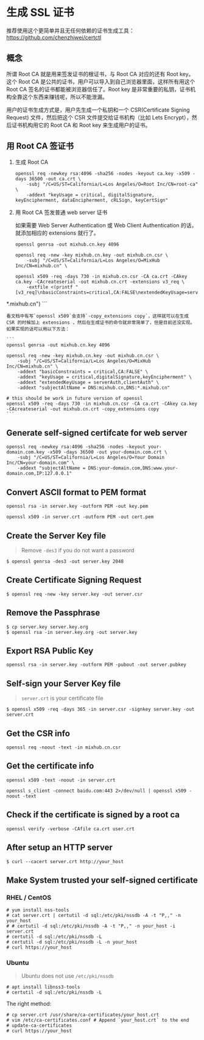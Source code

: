 # 生成 SSL 证书

推荐使用这个更简单并且无任何依赖的证书生成工具： https://github.com/chenzhiwei/certctl

## 概念

所谓 Root CA 就是用来签发证书的根证书，与 Root CA 对应的还有 Root key。这个 Root CA 是公共的证书，用户可以导入到自己浏览器里面，这样所有用这个 Root CA 签名的证书都能被浏览器信任了。Root key 是非常重要的私钥，证书机构全靠这个东西来赚钱呢，所以不能泄漏。

用户的证书生成方式是，用户先生成一个私钥和一个 CSR(Certificate Signing Request) 文件，然后把这个 CSR 文件提交给证书机构（比如 Lets Encrypt），然后证书机构用它的 Root CA 和 Root key 来生成用户的证书。


## 用 Root CA 签证书


1. 生成 Root CA

    ```
    openssl req -newkey rsa:4096 -sha256 -nodes -keyout ca.key -x509 -days 36500 -out ca.crt \
        -subj "/C=US/ST=California/L=Los Angeles/O=Root Inc/CN=root-ca" \
        -addext "keyUsage = critical, digitalSignature, keyEncipherment, dataEncipherment, cRLSign, keyCertSign"
    ```

2. 用 Root CA 签发普通 web server 证书

    如果需要 Web Server Authentication 或 Web Client Authentication 的话，就添加相应的 extensions 就行了。

    ```
    openssl genrsa -out mixhub.cn.key 4096

    openssl req -new -key mixhub.cn.key -out mixhub.cn.csr \
        -subj "/C=US/ST=California/L=Los Angeles/O=MixHub Inc/CN=mixhub.cn" \

    openssl x509 -req -days 730 -in mixhub.cn.csr -CA ca.crt -CAkey ca.key -CAcreateserial -out mixhub.cn.crt -extensions v3_req \
        -extfile <(printf "[v3_req]\nbasicConstraints=critical,CA:FALSE\nextendedKeyUsage=serverAuth,clientAuth\nkeyUsage=critical,digitalSignature,keyEncipherment\nauthorityKeyIdentifier=keyid,issuer\nsubjectAltName=DNS:mixhub.cn,DNS:
*.mixhub.cn")
    ```

    看文档中有写`openssl x509`会支持`-copy_extensions copy`，这样就可以在生成 CSR 的时候加上 extensions ，然后在生成证书的命令就非常简单了，但是目前还没实现。如果实现的话可以用以下方法：

    ```
    openssl genrsa -out mixhub.cn.key 4096

    openssl req -new -key mixhub.cn.key -out mixhub.cn.csr \
        -subj "/C=US/ST=California/L=Los Angeles/O=MixHub Inc/CN=mixhub.cn" \
        -addext "basicConstraints = critical,CA:FALSE" \
        -addext "keyUsage = critical,digitalSignature,keyEncipherment" \
        -addext "extendedKeyUsage = serverAuth,clientAuth" \
        -addext "subjectAltName = DNS:mixhub.cn,DNS:*.mixhub.cn"

    # this should be work in future version of openssl
    openssl x509 -req -days 730 -in mixhub.cn.csr -CA ca.crt -CAkey ca.key -CAcreateserial -out mixhub.cn.crt -copy_extensions copy
    ```

## Generate self-signed certifcate for web server

```
openssl req -newkey rsa:4096 -sha256 -nodes -keyout your-domain.com.key -x509 -days 36500 -out your-domain.com.crt \
    -subj "/C=US/ST=California/L=Los Angeles/O=Your Domain Inc/CN=your-domain.com" \
    -addext "subjectAltName = DNS:your-domain.com,DNS:www.your-domain.com,IP:127.0.0.1"
```


## Convert ASCII format to PEM format

```
openssl rsa -in server.key -outform PEM -out key.pem

openssl x509 -in server.crt -outform PEM -out cert.pem
```

## Create the Server Key file

> Remove `-des3` if you do not want a password

```
$ openssl genrsa -des3 -out server.key 2048
```

## Create Certificate Signing Request

```
$ openssl req -new -key server.key -out server.csr
```

## Remove the Passphrase

```
$ cp server.key server.key.org
$ openssl rsa -in server.key.org -out server.key
```

## Export RSA Public Key

```
openssl rsa -in server.key -outform PEM -pubout -out server.pubkey
```

## Self-sign your Server Key file

> `server.crt` is your certificate file

```
$ openssl x509 -req -days 365 -in server.csr -signkey server.key -out server.crt
```

## Get the CSR info

```
openssl req -noout -text -in mixhub.cn.csr
```

## Get the certificate info

```
openssl x509 -text -noout -in server.crt

openssl s_client -connect baidu.com:443 2>/dev/null | openssl x509 -noout -text
```

## Check if the certificate is signed by a root ca

```
openssl verify -verbose -CAfile ca.crt user.crt
```

## After setup an HTTP server

```
$ curl --cacert server.crt http://your_host
```

## Make System trusted your self-signed certificate

### RHEL / CentOS

```
# yum install nss-tools
# cat server.crt | certutil -d sql:/etc/pki/nssdb -A -t "P,," -n your_host
# # certutil -d sql:/etc/pki/nssdb -A -t "P,," -n your_host -i server.crt
# certutil -d sql:/etc/pki/nssdb -L
# certutil -d sql:/etc/pki/nssdb -L -n your_host
# curl https://your_host
```


### Ubuntu

> Ubuntu does not use `/etc/pki/nssdb`

```
# apt install libnss3-tools
# certutil -d sql:/etc/pki/nssdb -L
```

The right method:

```
# cp server.crt /usr/share/ca-certificates/your_host.crt
# vim /etc/ca-certificates.conf # Append `your_host.crt` to the end
# update-ca-certificates
# curl https://your_host
```
